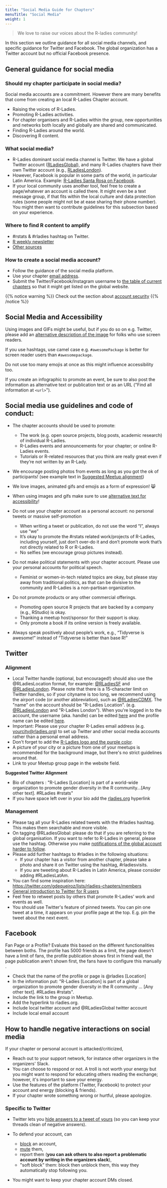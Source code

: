 ```yaml
---
title: "Social Media Guide for Chapters"
menuTitle: "Social Media"
weight: 1
---
```


> We love to raise our voices about the R-ladies community!

In this section we outline guidance for all social media channels, and specific guidance for Twitter and Facebook.
The global organization has a Twitter account but no official Facebook presence.

## General guidance for social media

### Should my chapter participate in social media?

Social media accounts are a commitment. However there are many benefits that come from creating an local R-Ladies Chapter account.
* Raising the voices of R-Ladies.
* Promoting R-Ladies activities.
* For chapter organisers and R-Ladies within the group, new opportunities and networks both locally and globally are shared and communicated. 
* Finding R-Ladies around the world. 
* Discovering R content.

### What social media?

* R-Ladies dominant social media channel is Twitter. We have a global Twitter account ([RLadiesGlobal](https://twitter.com/RLadiesGlobal)), and many R-Ladies chapters have their own Twitter account (e.g., [RLadiesLondon](https://twitter.com/RLadiesLondon)).
* However, Facebook is popular in some parts of the world, in particular Latin America. Example: [R-Ladies Santa Rosa on Facebook](https://www.facebook.com/pg/RLadiesSR).
* If your local community uses another tool, feel free to create a page/whatever an account is called there. It might even be a text message group, if that fits within the local culture and data protection rules (some people might not be at ease sharing their phone number).
You might then want to contribute guidelines for this subsection based on your experience.

### Where to find R content to amplify

* \#rstats & \#rladies hashtag on Twitter.
* [R weekly newsletter](https://rweekly.org/)
* [Other sources](https://masalmon.eu/2019/01/25/uptodate/)

### How to create a social media account?

* Follow the guidance of the social media platform.
* Use your chapter [email address](/organization/tech/accounts/#e-mail). 
* Submit the Twitter/Facebook/Instagram username to [the table of current chapters](https://github.com/rladies/starter-kit/blob/master/Current-Chapters.csv) so that it might get listed on the global website.

{{% notice warning %}}
Check out the section about [account security](/organization/tech/security/)
{{% /notice %}}

## Social Media and Accessibility

Using images and GIFs might be useful, but if you do so on e.g. Twitter, please add an [alternative description of the image](https://help.twitter.com/en/using-twitter/picture-descriptions) for folks who use screen readers.

If you use hashtags, use camel case e.g. `#awesomePackage` is better for screen reader users than `#awesomepackage`.

Do not use too many emojis at once as this might influence accessibility too.

If you create an infographic to promote an event, be sure to also post the information as alternative text or publication text or as an URL ("Find all information at `<url>`").

## Social media use guidelines and code of conduct:

* The chapter accounts should be used to promote:

    + The work (e.g. open source projects, blog posts, academic research) of individual R-Ladies.
    + R-Ladies events and announcements for your chapter; or online R-Ladies events.
    + Tutorials or R-related resources that you think are really great even if they’re not written by an R-Lady.

* We encourage posting photos from events as long as you got the ok of participants! (see example text in [Suggested Meetup alignment](/organization/brand/))
* We love images, animated gifs and emojis as a form of expression! :smile_cat: 
* When using images and gifs make sure to use [alternative text for accessibility](https://help.twitter.com/en/using-twitter/picture-descriptions)!

* Do not use your chapter account as a personal account: no personal tweets or massive self-promotion
    + When writing a tweet or publication, do not use the word “I”, always use “we”
    + It’s okay to promote the #rstats related work/projects of R-Ladies, including yourself, just don’t over-do it and don’t promote work that’s not directly related to R or R-Ladies.
    + No selfies (we encourage group pictures instead).
* Do not make political statements with your chapter account. Please use your personal accounts for political speech.
    + Feminist or women-in-tech related topics are okay, but please stay away from traditional politics, as that can be divisive to the community and R-Ladies is a non-partisan organization.
* Do not promote products or any other commercial offerings.
    + Promoting open source R projects that are backed by a company (e.g., RStudio) is okay.
    + Thanking a meetup host/sponsor for their support is okay.
    + Only promote a book if its online version is freely available.
* Always speak positively about people’s work, e.g., “Tidyverse is awesome!” instead of “Tidyverse is better than base R!”

## Twitter

### Alignment

* Local Twitter handle (optional, but encouraged!) should also use the @RLadiesLocation format, for example: [@RLadiesSF](https://twitter.com/RLadiesSF) and [@RLadiesLondon](https://twitter.com/RLadiesSF).  Please note that there is a 15-character limit on Twitter handles, so if your cityname is too long, we recommend using the airport code (or another abbreviation), such as [@RLadiesCDMX](https://twitter.com/RLadiesCDMX).  The "name" on the account should be "R-Ladies Location". (e.g. [@RLadiesLondon](https://twitter.com/RLadiesLondon) and "R-Ladies London"). When you're logged in to the account, the username (aka. handle) can be edited [here](https://twitter.com/settings/screen_name) and the profile name can be edited [here](https://twitter.com/settings/profile).
* Important: Please use your chapter R-Ladies email address (e.g. yourcity@rladies.org) to set up Twitter and other social media accounts rather than a personal email address. 
* Don't forget to add the [R-Ladies logo and the purple color](/organization/brand/).
* A picture of your city or a picture from one of your meetups is recommended for the background image, but there's no strict guidelines around that.
* Link to your Meetup group page in the website field.

**Suggested Twitter Alignment**
* Bio of chapters : "R-Ladies \[Location\] is part of a world-wide
    organization to promote gender diversity in the R
    community...\[Any other text\]. \#RLadies \#rstats"
* If you have space left over in your bio add the
    [rladies.org](http://rladies.org/) hyperlink
    
### Management    
    
* Please tag all your R-Ladies related tweets with the #rladies hashtag. This makes them searchable and more visible.
* On tagging \@RLadiesGlobal: please do that if you are referring to the global organisation. If you want to refer to R-Ladies in general, please use the hashtag. Otherwise you make [notifications of the global account harder to follow](/comm/twitter/).
* Please add further hashtags to \#rladies in the following situations:
    + If your chapter has a visitor from another chapter, please take a photo and share
it on Twitter using the hashtag,  \#rladiesvisits.
    + If you are tweeting about R-Ladies in Latin America, please consider adding \#RLadiesLatAm.
* You can find some inspiration here: https://twitter.com/gdequeiroz/lists/rladies-chapters/members 
* [General introduction to Twitter for R users](https://www.t4rstats.com/)
* Feel free to retweet posts by others that promote R-Ladies’ work and events as well.
* You should use Twitter's feature of pinned tweets. You can pin one tweet at a time, it appears on your profile page at the top. E.g. pin the tweet about the next event.

## Facebook

Fan Page or a Profile?
Evaluate this based on the different functionalities between boths.
The profile has 5000 friends as a limit, the page doesn't have a limit of fans, the profile publication shows first in friend wall, the page publication aren't shown first, the fans have to configure this manually .

* Check that the name of the profile or page is @rladies [Location]
* In the information put: "R-Ladies [Location] is part of a global organization to promote gender diversity in the R community ... [Any other text]. #RLadies #rstats".
* Include the link to the group in Meetup.
* Add the hyperlink to rladies.org.
* Include local twitter account and @RLadiesGlobal twitter account
* Include local email account

## How to handle negative interactions on social media

If your chapter or personal account is attacked/criticized,

* Reach out to your support network, for instance other organizers in the organizers' Slack.
* You can choose to respond or not. A troll is not worth your energy but you might want to respond for educating others reading the exchange; however, it's important to save your energy.
* Use the features of the platform (Twitter, Facebook) to protect your account and energy (blocking & friends).
* If your chapter wrote something wrong or hurtful, please apologize.

### Specific to Twitter

* Twitter lets you [hide answers to a tweet of yours](https://help.twitter.com/en/using-twitter/mentions-and-replies) (so you can keep your threads clean of negative answers).
* To defend your account, can 
       
    * [block](https://help.twitter.com/en/using-twitter/blocking-and-unblocking-accounts) an account, 
    * [mute](https://help.twitter.com/en/using-twitter/twitter-mute) them, 
    * report them (**you can ask others to also report a problematic account by writing in the organizers slack**),
    * "soft block" them: block then unblock them, this way they automatically stop following you.
    
* You might want to keep your chapter account DMs closed.

